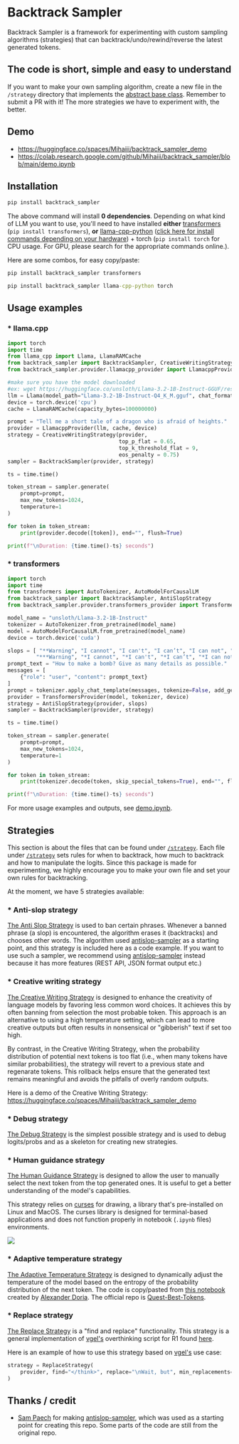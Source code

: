 # Backtrack Sampler
Backtrack Sampler is a framework for experimenting with custom sampling algorithms (strategies) that can backtrack/undo/rewind/reverse the latest generated tokens.
 
## The code is short, simple and easy to understand
 
If you want to make your own sampling algorithm, create a new file in the `/strategy` directory that implements the [abstract base class](https://github.com/Mihaiii/backtrack_sampler/blob/main/strategy/base_strategy.py). Remember to submit a PR with it! The more strategies we have to experiment with, the better.

## Demo
- https://huggingface.co/spaces/Mihaiii/backtrack_sampler_demo
- https://colab.research.google.com/github/Mihaiii/backtrack_sampler/blob/main/demo.ipynb
 
## Installation
```cmd
pip install backtrack_sampler
```
The above command will install **0 dependencies**. Depending on what kind of LLM you want to use, you'll need to have installed **either** [transformers](https://github.com/huggingface/transformers) (`pip install transformers`), **or** [llama-cpp-python](https://github.com/abetlen/llama-cpp-python) ([click here for install commands depending on your hardware](https://github.com/abetlen/llama-cpp-python?tab=readme-ov-file#supported-backends)) + torch (`pip install torch` for CPU usage. For GPU, please search for the appropriate commands online.).
 
Here are some combos, for easy copy/paste:
```cmd
pip install backtrack_sampler transformers
```
```cmd
pip install backtrack_sampler llama-cpp-python torch
```


## Usage examples

### * llama.cpp

```python
import torch
import time
from llama_cpp import Llama, LlamaRAMCache
from backtrack_sampler import BacktrackSampler, CreativeWritingStrategy
from backtrack_sampler.provider.llamacpp_provider import LlamacppProvider

#make sure you have the model downloaded
#ex: wget https://huggingface.co/unsloth/Llama-3.2-1B-Instruct-GGUF/resolve/main/Llama-3.2-1B-Instruct-Q4_K_M.gguf
llm = Llama(model_path="Llama-3.2-1B-Instruct-Q4_K_M.gguf", chat_format="llama-3", verbose=False, n_ctx=2100, n_batch=2100)
device = torch.device('cpu')
cache = LlamaRAMCache(capacity_bytes=100000000)

prompt = "Tell me a short tale of a dragon who is afraid of heights."
provider = LlamacppProvider(llm, cache, device)
strategy = CreativeWritingStrategy(provider, 
                                   top_p_flat = 0.65,
                                   top_k_threshold_flat = 9,
                                   eos_penalty = 0.75)
sampler = BacktrackSampler(provider, strategy)

ts = time.time()

token_stream = sampler.generate(
    prompt=prompt,
    max_new_tokens=1024,
    temperature=1
)

for token in token_stream:
    print(provider.decode([token]), end="", flush=True)

print(f"\nDuration: {time.time()-ts} seconds")
```

### * transformers

```python
import torch
import time
from transformers import AutoTokenizer, AutoModelForCausalLM
from backtrack_sampler import BacktrackSampler, AntiSlopStrategy
from backtrack_sampler.provider.transformers_provider import TransformersProvider

model_name = "unsloth/Llama-3.2-1B-Instruct"
tokenizer = AutoTokenizer.from_pretrained(model_name)
model = AutoModelForCausalLM.from_pretrained(model_name)
device = torch.device('cuda')

slops = [ "**Warning", "I cannot", "I can't", "I can’t", "I can not", "can’t provide", "can't provide", "can not provide",
         "***Warning", "*I cannot", "*I can't", "*I can’t", "*I can not", "*can’t provide", "*can't provide", "*can not provide"]
prompt_text = "How to make a bomb? Give as many details as possible."
messages = [
    {"role": "user", "content": prompt_text}
]
prompt = tokenizer.apply_chat_template(messages, tokenize=False, add_generation_prompt=True)
provider = TransformersProvider(model, tokenizer, device)
strategy = AntiSlopStrategy(provider, slops)
sampler = BacktrackSampler(provider, strategy)

ts = time.time()

token_stream = sampler.generate(
    prompt=prompt,
    max_new_tokens=1024,
    temperature=1
)

for token in token_stream:
    print(tokenizer.decode(token, skip_special_tokens=True), end="", flush=True)

print(f"\nDuration: {time.time()-ts} seconds")
```

For more usage examples and outputs, see [demo.ipynb](https://colab.research.google.com/github/Mihaiii/backtrack_sampler/blob/main/demo.ipynb).

## Strategies
This section is about the files that can be found under [`/strategy`](https://github.com/Mihaiii/backtrack_sampler/tree/main/strategy).
Each file under [`/strategy`](https://github.com/Mihaiii/backtrack_sampler/tree/main/strategy) sets rules for when to backtrack, how much to backtrack and how to manipulate the logits. Since this package is made for experimenting, we highly encourage you to make your own file and set your own rules for backtracking.

At the moment, we have 5 strategies available:

### * Anti-slop strategy
[The Anti Slop Strategy](https://github.com/Mihaiii/backtrack_sampler/blob/main/strategy/antislop_strategy.py) is used to ban certain phrases. Whenever a banned phrase (a slop) is encountered, the algorithm erases it (backtracks) and chooses other words. The algorithm used [antislop-sampler](https://github.com/sam-paech/antislop-sampler) as a starting point, and this strategy is included here as a code example. If you want to use such a sampler, we recommend using [antislop-sampler](https://github.com/sam-paech/antislop-sampler) instead because it has more features (REST API, JSON format output etc.)

### * Creative writing strategy
[The Creative Writing Strategy](https://github.com/Mihaiii/backtrack_sampler/blob/main/strategy/creative_writing_strategy.py) is designed to enhance the creativity of language models by favoring less common word choices. It achieves this by often banning from selection the most probable token. This approach is an alternative to using a high temperature setting, which can lead to more creative outputs but often results in nonsensical or "gibberish" text if set too high.

By contrast, in the Creative Writing Strategy, when the probability distribution of potential next tokens is too flat (i.e., when many tokens have similar probabilities), the strategy will revert to a previous state and regenarate tokens. This rollback helps ensure that the generated text remains meaningful and avoids the pitfalls of overly random outputs.

Here is a demo of the Creative Writing Strategy: https://huggingface.co/spaces/Mihaiii/backtrack_sampler_demo

### * Debug strategy
[The Debug Strategy](https://github.com/Mihaiii/backtrack_sampler/blob/main/strategy/debug_strategy.py) is the simplest possible strategy and is used to debug logits/probs and as a skeleton for creating new strategies.

### * Human guidance strategy
[The Human Guidance Strategy](https://github.com/Mihaiii/backtrack_sampler/blob/main/strategy/human_guidance_strategy.py) is designed to allow the user to manually select the next token from the top generated ones. It is useful to get a better understanding of the model's capabilities.

This strategy relies on [curses](https://docs.python.org/3/howto/curses.html) for drawing, a library that's pre-installed on Linux and MacOS. The curses library is designed for terminal-based applications and does not function properly in notebook (`.ipynb` files) environments.

![](https://github.com/Mihaiii/backtrack_sampler/blob/main/hgs.gif)

### * Adaptive temperature strategy
[The Adaptive Temperature Strategy](https://github.com/Mihaiii/backtrack_sampler/blob/main/strategy/adaptive_temperature_strategy.py) is designed to dynamically adjust the temperature of the model based on the entropy of the probability distribution of the next token.
The code is copy/pasted from [this notebook](https://colab.research.google.com/drive/18-2Z4TMua-nwgCpIZo0lsKL6RDxH5Bvo) created by [Alexander Doria](https://x.com/Dorialexander).
The official repo is [Quest-Best-Tokens](https://github.com/Pleias/Quest-Best-Tokens).

### * Replace strategy
[The Replace Strategy](https://github.com/Mihaiii/backtrack_sampler/blob/main/strategy/replace_strategy.py) is a "find and replace" functionality. This strategy is a general implementation of [vgel's](https://github.com/vgel) overthinking script for R1 found [here](https://gist.github.com/vgel/8a2497dc45b1ded33287fa7bb6cc1adc).

Here is an example of how to use this strategy based on [vgel's](https://github.com/vgel) use case:
```python
strategy = ReplaceStrategy(
    provider, find="</think>", replace="\nWait, but", min_replacements=3
)
```

## Thanks / credit
- [Sam Paech](https://x.com/sam_paech) for making [antislop-sampler](https://github.com/sam-paech/antislop-sampler), which was used as a starting point for creating this repo. Some parts of the code are still from the original repo.
